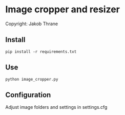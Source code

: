 # Image cropper and resizer

Copyright: Jakob Thrane

## Install

```
pip install -r requirements.txt
```

## Use


```
python image_cropper.py
```

## Configuration

Adjust image folders and settings in settings.cfg